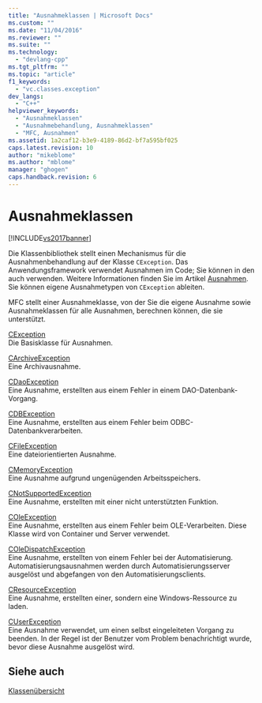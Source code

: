 ```yaml
---
title: "Ausnahmeklassen | Microsoft Docs"
ms.custom: ""
ms.date: "11/04/2016"
ms.reviewer: ""
ms.suite: ""
ms.technology: 
  - "devlang-cpp"
ms.tgt_pltfrm: ""
ms.topic: "article"
f1_keywords: 
  - "vc.classes.exception"
dev_langs: 
  - "C++"
helpviewer_keywords: 
  - "Ausnahmeklassen"
  - "Ausnahmebehandlung, Ausnahmeklassen"
  - "MFC, Ausnahmen"
ms.assetid: 1a2caf12-b3e9-4189-86d2-bf7a595bf025
caps.latest.revision: 10
author: "mikeblome"
ms.author: "mblome"
manager: "ghogen"
caps.handback.revision: 6
---
```

# Ausnahmeklassen
[!INCLUDE[vs2017banner](../assembler/inline/includes/vs2017banner.md)]

Die Klassenbibliothek stellt einen Mechanismus für die Ausnahmenbehandlung auf der Klasse `CException`.  Das Anwendungsframework verwendet Ausnahmen im Code; Sie können in den auch verwenden.  Weitere Informationen finden Sie im Artikel [Ausnahmen](../mfc/exception-handling-in-mfc.md).  Sie können eigene Ausnahmetypen von `CException` ableiten.  
  
 MFC stellt einer Ausnahmeklasse, von der Sie die eigene Ausnahme sowie Ausnahmeklassen für alle Ausnahmen, berechnen können, die sie unterstützt.  
  
 [CException](../mfc/reference/cexception-class.md)  
 Die Basisklasse für Ausnahmen.  
  
 [CArchiveException](../mfc/reference/carchiveexception-class.md)  
 Eine Archivausnahme.  
  
 [CDaoException](../mfc/reference/cdaoexception-class.md)  
 Eine Ausnahme, erstellten aus einem Fehler in einem DAO\-Datenbank\-Vorgang.  
  
 [CDBException](../mfc/reference/cdbexception-class.md)  
 Eine Ausnahme, erstellten aus einem Fehler beim ODBC\-Datenbankverarbeiten.  
  
 [CFileException](../mfc/reference/cfileexception-class.md)  
 Eine dateiorientierten Ausnahme.  
  
 [CMemoryException](../mfc/reference/cmemoryexception-class.md)  
 Eine Ausnahme aufgrund ungenügenden Arbeitsspeichers.  
  
 [CNotSupportedException](../mfc/reference/cnotsupportedexception-class.md)  
 Eine Ausnahme, erstellten mit einer nicht unterstützten Funktion.  
  
 [COleException](../mfc/reference/coleexception-class.md)  
 Eine Ausnahme, erstellten aus einem Fehler beim OLE\-Verarbeiten.  Diese Klasse wird von Container und Server verwendet.  
  
 [COleDispatchException](../mfc/reference/coledispatchexception-class.md)  
 Eine Ausnahme, erstellten von einem Fehler bei der Automatisierung.  Automatisierungsausnahmen werden durch Automatisierungsserver ausgelöst und abgefangen von den Automatisierungsclients.  
  
 [CResourceException](../mfc/reference/cresourceexception-class.md)  
 Eine Ausnahme, erstellten einer, sondern eine Windows\-Ressource zu laden.  
  
 [CUserException](../mfc/reference/cuserexception-class.md)  
 Eine Ausnahme verwendet, um einen selbst eingeleiteten Vorgang zu beenden.  In der Regel ist der Benutzer vom Problem benachrichtigt wurde, bevor diese Ausnahme ausgelöst wird.  
  
## Siehe auch  
 [Klassenübersicht](../mfc/class-library-overview.md)